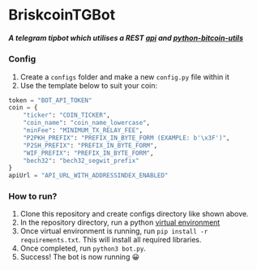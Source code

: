 # BriskcoinTGBot

##### A telegram tipbot which utilises a REST [api](http://api.briskcoin.org) and [python-bitcoin-utils](https://github.com/briskcoin-project/python-bitcoin-utils)

### Config
1. Create a `configs` folder and make a new `config.py` file within it
2. Use the template below to suit your coin:

```python
token = "BOT_API_TOKEN"
coin = {
    "ticker": "COIN_TICKER",
    "coin_name": "coin_name_lowercase",
    "minFee": "MINIMUM_TX_RELAY_FEE",
    "P2PKH_PREFIX": "PREFIX_IN_BYTE_FORM (EXAMPLE: b'\x3F')",
    "P2SH_PREFIX": "PREFIX_IN_BYTE_FORM",
    "WIF_PREFIX": "PREFIX_IN_BYTE_FORM",
    "bech32": "bech32_segwit_prefix"
}
apiUrl = "API_URL_WITH_ADDRESSINDEX_ENABLED"
```

### How to run?
1. Clone this repository and create configs directory like shown above.
2. In the repository directory, run a python [virtual environment](https://packaging.python.org/guides/installing-using-pip-and-virtual-environments/#creating-a-virtual-environment)
3. Once virtual environment is running, run `pip install -r requirements.txt`. This will install all required libraries.
4. Once completed, run `python3 bot.py`.
5. Success! The bot is now running 😀